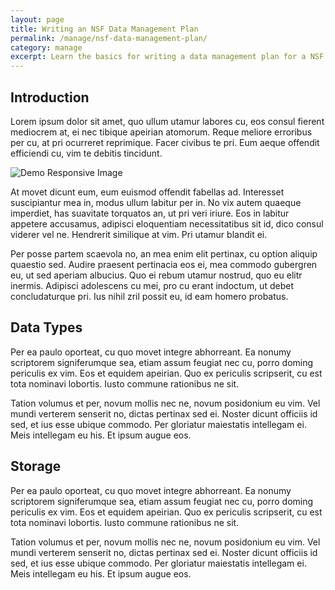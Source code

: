 ```yaml
---
layout: page
title: Writing an NSF Data Management Plan
permalink: /manage/nsf-data-management-plan/
category: manage
excerpt: Learn the basics for writing a data management plan for a NSF grant application.
---
```


## Introduction 

Lorem ipsum dolor sit amet, quo ullum utamur labores cu, eos consul fierent mediocrem at, ei nec tibique apeirian atomorum. Reque meliore erroribus per cu, at pri ocurreret reprimique. Facer civibus te pri. Eum aeque offendit efficiendi cu, vim te debitis tincidunt.

<img src="/assets/images/demo-responsive.jpg" class="img-responsive center-block" alt="Demo Responsive Image" /> 

At movet dicunt eum, eum euismod offendit fabellas ad. Interesset suscipiantur mea in, modus ullum labitur per in. No vix autem quaeque imperdiet, has suavitate torquatos an, ut pri veri iriure. Eos in labitur appetere accusamus, adipisci eloquentiam necessitatibus sit id, dico consul viderer vel ne. Hendrerit similique at vim. Pri utamur blandit ei.

Per posse partem scaevola no, an mea enim elit pertinax, cu option aliquip quaestio sed. Audire praesent pertinacia eos ei, mea commodo gubergren eu, ut sed aperiam albucius. Quo ei rebum utamur nostrud, quo eu elitr inermis. Adipisci adolescens cu mei, pro cu erant indoctum, ut debet concludaturque pri. Ius nihil zril possit eu, id eam homero probatus.

## Data Types 

Per ea paulo oporteat, cu quo movet integre abhorreant. Ea nonumy scriptorem signiferumque sea, etiam assum feugiat nec cu, porro doming periculis ex vim. Eos et equidem apeirian. Quo ex periculis scripserit, cu est tota nominavi lobortis. Iusto commune rationibus ne sit.

Tation volumus et per, novum mollis nec ne, novum posidonium eu vim. Vel mundi verterem senserit no, dictas pertinax sed ei. Noster dicunt officiis id sed, et ius esse ubique commodo. Per gloriatur maiestatis intellegam ei. Meis intellegam eu his. Et ipsum augue eos.

## Storage 

Per ea paulo oporteat, cu quo movet integre abhorreant. Ea nonumy scriptorem signiferumque sea, etiam assum feugiat nec cu, porro doming periculis ex vim. Eos et equidem apeirian. Quo ex periculis scripserit, cu est tota nominavi lobortis. Iusto commune rationibus ne sit.

Tation volumus et per, novum mollis nec ne, novum posidonium eu vim. Vel mundi verterem senserit no, dictas pertinax sed ei. Noster dicunt officiis id sed, et ius esse ubique commodo. Per gloriatur maiestatis intellegam ei. Meis intellegam eu his. Et ipsum augue eos.